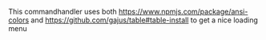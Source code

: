 This commandhandler uses both https://www.npmjs.com/package/ansi-colors and https://github.com/gajus/table#table-install to get a nice loading menu
